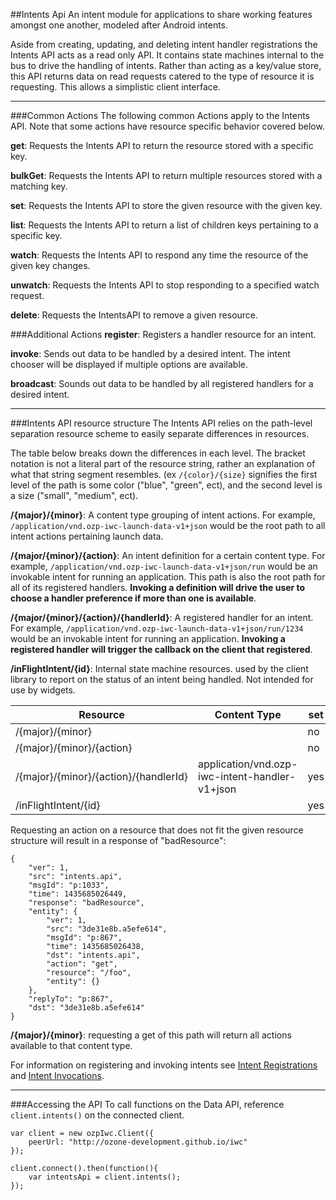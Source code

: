 ##Intents Api
An intent module for applications to share working features amongst one another, modeled after Android intents.

Aside from creating, updating, and deleting intent handler registrations the Intents API acts as a read only API.
It contains state machines internal to the bus to drive the handling of intents. Rather than acting as a key/value 
store, this API returns data on read requests catered to the type of resource it is requesting. This allows a simplistic
client interface.
***

###Common Actions
The following common Actions apply to the Intents API. Note that some actions have resource specific behavior covered below.

**get**: Requests the Intents API to return the resource stored with a specific key.

**bulkGet**: Requests the Intents API to return multiple resources stored with a matching key.

**set**: Requests the Intents API to store the given resource with the given key.

**list**: Requests the Intents API to return a list of children keys pertaining to a specific key.

**watch**: Requests the Intents API to respond any time the resource of the given key changes.

**unwatch**: Requests the Intents API to stop responding to a specified watch request.

**delete**: Requests the IntentsAPI to remove a given resource.

###Additional Actions
**register**: Registers a handler resource for an intent.

**invoke**: Sends out data to be handled by a desired intent. The intent chooser will be displayed if multiple options
are available.

**broadcast**: Sounds out data to be handled by all registered handlers for a desired intent.

***

###Intents API resource structure
The Intents API relies on the path-level separation resource scheme to easily separate differences in resources. 

The table below breaks down the differences in each level. The bracket notation is not a literal part of the resource 
string, rather an explanation of what that string segment resembles. (ex `/{color}/{size}` signifies the first level of 
the path is some color ("blue", "green", ect), and the second level is a size ("small", "medium", ect).

**/{major}/{minor}**: A content type grouping of intent actions. For example, 
`/application/vnd.ozp-iwc-launch-data-v1+json` would be the root path to all intent actions pertaining launch data.

**/{major/{minor}/{action}**: An intent definition for a certain content type. For example, 
`/application/vnd.ozp-iwc-launch-data-v1+json/run` would be an invokable intent for running an application. This path is
also the root path for all of its registered handlers. **Invoking a definition will drive the user to choose a handler 
preference if more than one is available**.

**/{major/{minor}/{action}/{handlerId}**: A registered handler for an intent. For example, 
`/application/vnd.ozp-iwc-launch-data-v1+json/run/1234` would be an invokable intent for running an application. 
**Invoking a registered handler will trigger the callback on the client that registered**.

**/inFlightIntent/{id}**: Internal state machine resources. used by the client library to report on the status of an 
intent being handled. Not intended for use by widgets.


| Resource                              | Content Type                                   | set | get  | delete | register | invoke | broadcast |
|---------------------------------------|------------------------------------------------|-----|------|--------|----------|--------|-----------|
| /{major}/{minor}                      |                                                | no  | yes* | no     | no       | no     | no        |
| /{major}/{minor}/{action}             |                                                | no  | yes  | yes    | yes      | yes    | yes       |
| /{major}/{minor}/{action}/{handlerId} | application/vnd.ozp-iwc-intent-handler-v1+json | yes | yes  | yes    | yes      | yes    | no        |
| /inFlightIntent/{id}                  |                                                | yes | yes  | yes    | no       | no     | no        |

Requesting an action on a resource that does not fit the given resource structure will result in a response of 
"badResource":
```
{
    "ver": 1,
    "src": "intents.api",
    "msgId": "p:1033",
    "time": 1435685026449,
    "response": "badResource",
    "entity": {
        "ver": 1,
        "src": "3de31e8b.a5efe614",
        "msgId": "p:867",
        "time": 1435685026438,
        "dst": "intents.api",
        "action": "get",
        "resource": "/foo",
        "entity": {}
    },
    "replyTo": "p:867",
    "dst": "3de31e8b.a5efe614"
}

```
**/{major}/{minor}**: requesting a get of this path will return all actions available to that content type.

For information on registering and invoking intents see [Intent Registrations](registration.md) and 
[Intent Invocations](invocation.md).

***

###Accessing the API
To call functions on the Data API, reference `client.intents()` on the connected client.

```
var client = new ozpIwc.Client({
    peerUrl: "http://ozone-development.github.io/iwc"
});

client.connect().then(function(){
    var intentsApi = client.intents();
});
```
